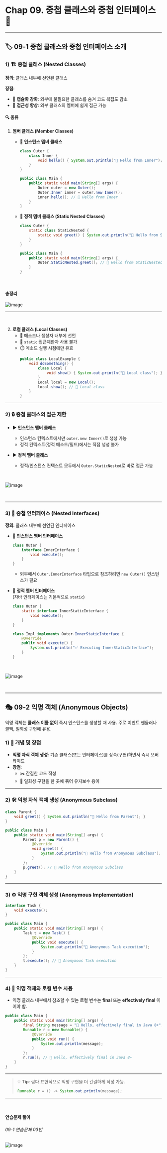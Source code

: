 # Chap 09. 중첩 클래스와 중첩 인터페이스 🔗



---

## 🏷️ 09-1 중첩 클래스와 중첩 인터페이스 소개

### 1) 🏗️ 중첩 클래스 (Nested Classes)
**정의**: 클래스 내부에 선언된 클래스

**장점**:
- 📌 **캡슐화 강화**: 외부에 불필요한 클래스를 숨겨 코드 복잡도 감소
- 📌 **접근성 향상**: 외부 클래스의 멤버에 쉽게 접근 가능

#### 🔍 종류

1. **멤버 클래스 (Member Classes)**
   - 🔹 **인스턴스 멤버 클래스**  
     ```java
     class Outer {
         class Inner {
             void hello() { System.out.println("📢 Hello from Inner"); }
         }
     }

     public class Main {
         public static void main(String[] args) {
             Outer outer = new Outer();
             Outer.Inner inner = outer.new Inner();
             inner.hello(); // 📢 Hello from Inner
         }
     }
     ```

   - 🔹 **정적 멤버 클래스 (Static Nested Classes)**  
     ```java
     class Outer {
         static class StaticNested {
             static void greet() { System.out.println("🚀 Hello from StaticNested"); }
         }
     }

     public class Main {
         public static void main(String[] args) {
             Outer.StaticNested.greet(); // 🚀 Hello from StaticNested
         }
     }
     ```
<br>

#### 총정리

![image](https://github.com/user-attachments/assets/38e18d0f-edc2-4191-9377-9ec380419338)


---
<br>

2. **로컬 클래스 (Local Classes)**
   - 📝 메소드나 생성자 내부에 선언
   - 🚫 `static`·접근제한자 사용 불가
   - ⏱️ 메소드 실행 시점에만 유효
     ```java
     public class LocalExample {
         void doSomething() {
             class Local {
                 void show() { System.out.println("👀 Local class"); }
             }
             Local local = new Local();
             local.show(); // 👀 Local class
         }
     }
     ```

---

### 2) 🔒 중첩 클래스의 접근 제한
- ▶️ **인스턴스 멤버 클래스**
  - 인스턴스 컨텍스트에서만 `outer.new Inner()`로 생성 가능
  - 정적 컨텍스트(정적 메소드/필드)에서는 직접 생성 불가

- ▶️ **정적 멤버 클래스**
  - 정적/인스턴스 컨텍스트 모두에서 `Outer.StaticNested`로 바로 접근 가능

<br>

![image](https://github.com/user-attachments/assets/69463991-fbbb-4792-a937-f1daebf57e34)


<br>

---

### 3) 🧩 중첩 인터페이스 (Nested Interfaces)
**정의**: 클래스 내부에 선언된 인터페이스

- 🔹 **인스턴스 멤버 인터페이스**  
  ```java
  class Outer {
      interface InnerInterface {
          void execute();
      }
  }
  ```
  - 외부에서 `Outer.InnerInterface` 타입으로 참조하려면 `new Outer()` 인스턴스가 필요

- 🔹 **정적 멤버 인터페이스**  
  (자바 인터페이스는 기본적으로 `static`)
  ```java
  class Outer {
      static interface InnerStaticInterface {
          void execute();
      }
  }

  class Impl implements Outer.InnerStaticInterface {
      @Override
      public void execute() {
          System.out.println("✅ Executing InnerStaticInterface");
      }
  }
  ```
<br>

![image](https://github.com/user-attachments/assets/e97a5b97-940a-411f-a88d-0483f54b5c9b)


<br>

---

## 🎭 09-2 익명 객체 (Anonymous Objects)
익명 객체는 **클래스 이름 없이** 즉시 인스턴스를 생성할 때 사용. 
주로 이벤트 핸들러나 콜백, 일회성 구현에 유용.

### 1) 🔑 개념 및 장점
- **익명 자식 객체 생성**: 기존 클래스(또는 인터페이스)를 상속(구현)하면서 즉시 오버라이드
- **장점**:
  - ✂️ 간결한 코드 작성
  - 🔄 일회성 구현을 한 곳에 묶어 유지보수 용이

---

### 2) 🛠️ 익명 자식 객체 생성 (Anonymous Subclass)
```java
class Parent {
    void greet() { System.out.println("👋 Hello from Parent"); }
}

public class Main {
    public static void main(String[] args) {
        Parent p = new Parent() {
            @Override
            void greet() {
                System.out.println("🎉 Hello from Anonymous Subclass");
            }
        };
        p.greet(); // 🎉 Hello from Anonymous Subclass
    }
}
```

---

### 3) ⚙️ 익명 구현 객체 생성 (Anonymous Implementation)
```java
interface Task {
    void execute();
}

public class Main {
    public static void main(String[] args) {
        Task t = new Task() {
            @Override
            public void execute() {
                System.out.println("🏃 Anonymous Task execution");
            }
        };
        t.execute(); // 🏃 Anonymous Task execution
    }
}
```

---

### 4) 📇 익명 객체와 로컬 변수 사용
- 익명 클래스 내부에서 참조할 수 있는 로컬 변수는 **final** 또는 **effectively final** 이어야 함.

```java
public class Main {
    public static void main(String[] args) {
        final String message = "📝 Hello, effectively final in Java 8+";
        Runnable r = new Runnable() {
            @Override
            public void run() {
                System.out.println(message);
            }
        };
        r.run(); // 📝 Hello, effectively final in Java 8+
    }
}
```

---

> 💡 **Tip**: 람다 표현식으로 익명 구현을 더 간결하게 작성 가능.
> ```java
> Runnable r = () -> System.out.println(message);
> ```

---
<br>

#### 연습문제 풀이
###### 09-1 연습문제 03번

![image](https://github.com/user-attachments/assets/7ff26c6b-7428-41a4-977d-44dd3c262f43)
